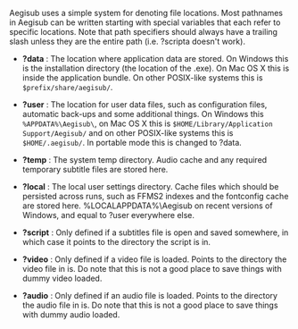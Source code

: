 Aegisub uses a simple system for denoting file locations. Most pathnames in
Aegisub can be written starting with special variables that each refer to
specific locations. Note that path specifiers should always have a trailing
slash unless they are the entire path (i.e. ?scripta doesn't work).

* **?data**
:   The location where application data are stored. On Windows this is the
    installation directory (the location of the .exe). On Mac OS X this is
    inside the application bundle. On other POSIX-like systems this is
    `$prefix/share/aegisub/`.

* **?user**
:   The location for user data files, such as configuration
    files, automatic back-ups and some additional things. On Windows this
    `%APPDATA%\Aegisub\`, on Mac OS X this is `$HOME/Library/Application
    Support/Aegisub/` and on other POSIX-like systems this is
    `$HOME/.aegisub/`. In portable mode this is changed to ?data.

* **?temp**
:   The system temp directory. Audio cache and any required temporary
    subtitle files are stored here.

* **?local**
:   The local user settings directory. Cache files which should be
    persisted across runs, such as FFMS2 indexes and the fontconfig cache are
    stored here. %LOCALAPPDATA%\Aegisub on recent versions of Windows, and
    equal to ?user everywhere else.

* **?script**
:   Only defined if a subtitles file is open and saved somewhere, in which
    case it points to the directory the script is in.

* **?video**
:   Only defined if a video file is loaded. Points to the directory the
    video file in is. Do note that this is not a good place to save things with
    dummy video loaded.

* **?audio**
:   Only defined if an audio file is loaded. Points to the directory the
    audio file in is. Do note that this is not a good place to save things with
    dummy audio loaded.
